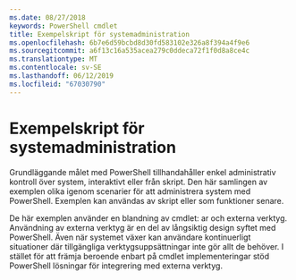 ```yaml
---
ms.date: 08/27/2018
keywords: PowerShell cmdlet
title: Exempelskript för systemadministration
ms.openlocfilehash: 6b7e6d59bcbd8d30fd583102e326a8f394a4f9e6
ms.sourcegitcommit: a6f13c16a535acea279c0ddeca72f1f0d8a8ce4c
ms.translationtype: MT
ms.contentlocale: sv-SE
ms.lasthandoff: 06/12/2019
ms.locfileid: "67030790"
---
```

# <a name="sample-scripts-for-system-administration"></a>Exempelskript för systemadministration

Grundläggande målet med PowerShell tillhandahåller enkel administrativ kontroll över system, interaktivt eller från skript. Den här samlingen av exemplen olika igenom scenarier för att administrera system med PowerShell. Exemplen kan användas av skript eller som funktioner senare.

De här exemplen använder en blandning av cmdlet: ar och externa verktyg. Användning av externa verktyg är en del av långsiktig design syftet med PowerShell. Även när systemet växer kan användare kontinuerligt situationer där tillgängliga verktygsuppsättningar inte gör allt de behöver. I stället för att främja beroende enbart på cmdlet implementeringar stöd PowerShell lösningar för integrering med externa verktyg.
